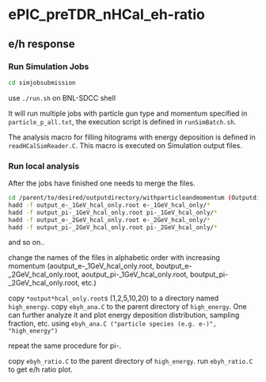 # ePIC_preTDR_nHCal_eh-ratio

## e/h response

### Run Simulation Jobs

```bash
cd simjobsubmission
```

use `./run.sh` on BNL-SDCC shell

It will run multiple jobs with particle gun type and momentum specified in  `particle_p_all.txt`, the execution script is defined in `runSimBatch.sh`.

The analysis macro for filling hitograms with energy deposition is defined in `readHCalSimReader.C`. This macro is executed on Simulation output files.


### Run local analysis

After the jobs have finished one needs to merge the files.

```bash
cd /parent/to/desired/outputdirectory/withparticleandmomentum (Outputdir = /gpfs/mnt/gpfs02/eic/palspeic/simdir/ebyh_response/Steel/ in submitSim.job)
hadd -f output_e-_1GeV_hcal_only.root e-_1GeV_hcal_only/*
hadd -f output_pi-_1GeV_hcal_only.root pi-_1GeV_hcal_only/*
hadd -f output_e-_2GeV_hcal_only.root e-_2GeV_hcal_only/*
hadd -f output_pi-_2GeV_hcal_only.root pi-_2GeV_hcal_only/*
```
and so on..

change the names of the files in alphabetic order with increasing momentum (aoutput_e-_1GeV_hcal_only.root, boutput_e-_2GeV_hcal_only.root, aoutput_pi-_1GeV_hcal_only.root, boutput_pi-_2GeV_hcal_only.root, etc.)

copy `*output*hcal_only.root`s (1,2,5,10,20) to a directory named `high_energy`. 
copy `ebyh_ana.C` to the parent directory of `high_energy`.
One can further analyze it and plot energy deposition distribution, sampling fraction, etc. using `ebyh_ana.C ("particle species (e.g. e-)", "high_energy")`

repeat the same procedure for pi-.

copy `ebyh_ratio.C` to the parent directory of `high_energy`.
run `ebyh_ratio.C` to get e/h ratio plot.
